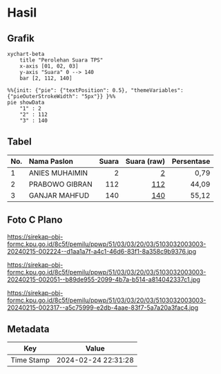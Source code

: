 # Hasil

## Grafik

```mermaid
xychart-beta
    title "Perolehan Suara TPS"
    x-axis [01, 02, 03]
    y-axis "Suara" 0 --> 140
    bar [2, 112, 140]
```

```mermaid
%%{init: {"pie": {"textPosition": 0.5}, "themeVariables": {"pieOuterStrokeWidth": "5px"}} }%%
pie showData
    "1" : 2
    "2" : 112
    "3" : 140
```

## Tabel

| No. | Nama Paslon    | Suara | Suara (raw) | Persentase |
|:--- |:-------------- | -----:| -----------:| ----------:|
| 1   | ANIES MUHAIMIN | 2     | [2][p-1]    | 0,79       |
| 2   | PRABOWO GIBRAN | 112   | [112][p-2]  | 44,09      |
| 3   | GANJAR MAHFUD  | 140   | [140][p-3]  | 55,12      |


[p-1]: https://github.com/gigit-pemilu/pemilu-2024-51-bali/blob/main/pilpres/hitung-suara/sub/51-bali/sub/03-badung/sub/03-abiansemal/sub/2003-sibanggede/sub/003-tps/sub/paslon-1.txt
[p-2]: https://github.com/gigit-pemilu/pemilu-2024-51-bali/blob/main/pilpres/hitung-suara/sub/51-bali/sub/03-badung/sub/03-abiansemal/sub/2003-sibanggede/sub/003-tps/sub/paslon-2.txt
[p-3]: https://github.com/gigit-pemilu/pemilu-2024-51-bali/blob/main/pilpres/hitung-suara/sub/51-bali/sub/03-badung/sub/03-abiansemal/sub/2003-sibanggede/sub/003-tps/sub/paslon-3.txt

## Foto C Plano

https://sirekap-obj-formc.kpu.go.id/8c5f/pemilu/ppwp/51/03/03/20/03/5103032003003-20240215-002224--d1aa1a7f-a4c1-46d6-83f1-8a358c9b9376.jpg

https://sirekap-obj-formc.kpu.go.id/8c5f/pemilu/ppwp/51/03/03/20/03/5103032003003-20240215-002051--b89de955-2099-4b7a-b514-a814042337c1.jpg

https://sirekap-obj-formc.kpu.go.id/8c5f/pemilu/ppwp/51/03/03/20/03/5103032003003-20240215-002317--a5c75999-e2db-4aae-83f7-5a7a20a3fac4.jpg


## Metadata

| Key        | Value               |
| ---------- | ------------------- |
| Time Stamp | 2024-02-24 22:31:28 |



